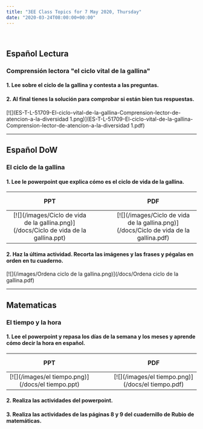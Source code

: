 ```yaml
---
title: "3EE Class Topics for 7 May 2020, Thursday"
date: "2020-03-24T08:00:00+00:00"
---
```


&nbsp;

## Español Lectura

### Comprensión lectora "el ciclo vital de la gallina"

#### 1. Lee sobre el ciclo de la gallina y contesta a las preguntas.

#### 2. Al final tienes la solución para comprobar si están bien tus respuestas.

[![](ES-T-L-51709-El-ciclo-vital-de-la-gallina-Comprension-lector-de-atencion-a-la-diversidad 1.png)](ES-T-L-51709-El-ciclo-vital-de-la-gallina-Comprension-lector-de-atencion-a-la-diversidad 1.pdf)

<hr>

## Español DoW

### El ciclo de la gallina

#### 1. Lee le powerpoint que explica cómo es el ciclo de vida de la gallina.

**PPT** | &nbsp; &nbsp; | &nbsp; &nbsp; | **PDF**
:---: | :---: | :---: | :---:
[![](/images/Ciclo de vida de la gallina.png)](/docs/Ciclo de vida de la gallina.ppt) | &nbsp; &nbsp; | &nbsp; &nbsp; | [![](/images/Ciclo de vida de la gallina.png)](/docs/Ciclo de vida de la gallina.pdf)

#### 2. Haz la última actividad. Recorta las imágenes y las frases y pégalas en orden en tu cuaderno.

[![](/images/Ordena ciclo de la gallina.png)](/docs/Ordena ciclo de la gallina.pdf)

<hr>

## Matematicas

### El tiempo y la hora

#### 1. Lee el powerpoint y repasa los días de la semana y los meses y aprende cómo decir la hora en español.

**PPT** | &nbsp; &nbsp; | &nbsp; &nbsp; | **PDF**
:---: | :---: | :---: | :---:
[![](/images/el tiempo.png)](/docs/el tiempo.ppt) | &nbsp; &nbsp; | &nbsp; &nbsp; | [![](/images/el tiempo.png)](/docs/el tiempo.pdf)

#### 2. Realiza las actividades del powerpoint.

#### 3. Realiza las actividades de las páginas 8 y 9 del cuadernillo de Rubio de matemáticas.

<br/>
<br/>
